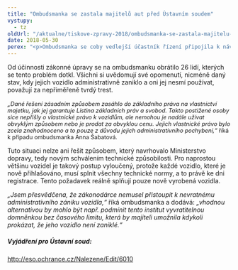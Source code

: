 ```yaml
---
title: "Ombudsmanka se zastala majitelů aut před Ústavním soudem"
vystupy:
  - tz
oldUrl: "/aktualne/tiskove-zpravy-2018/ombudsmanka-se-zastala-majitelu-aut-pred-ustavnim-soudem"
date: 2018-05-30
perex: "<p>Ombudsmanka se coby vedlejší účastník řízení připojila k návrhu, aby Ústavní soud zrušil část zákona, který zbavil technické způsobilosti auta uvízlá v převodu. Jedná se o situaci, kdy jeden majitel odhlásil vozidlo, ale nový jej nepřihlásil. Pokud tak neučinil do konce června roku 2015, je vozidlo považováno za zaniklé. Ombudsmanka považuje takový postup za neústavní. </p>"
---
```


<!-- imported from the old website -->

<p>Od účinnosti zákonné úpravy se na ombudsmanku obrátilo 26 lidí, kterých se tento problém dotkl. Všichni si uvědomují své opomenutí, nicméně daný stav, kdy jejich vozidlo administrativně zaniklo a oni jej nesmí používat, považují za nepřiměřeně tvrdý trest. </p> <p><i>„<img name="req_tt_news_NEW5b0e5a2f26e76_bodytext" src="typo3/clear.gif" class="t3-TCEforms-reqImg" style="font-size: 12.8px;" alt="" /></i><span style="font-size: 12.8px;"><i>Dané řešení zásadním způsobem zasáhlo do základního práva na vlastnictví majetku, jak jej garantuje Listina základních práv a svobod. Takto postižené osoby sice nepřišly o vlastnické právo k vozidlům, ale nemohou je nadále užívat obvyklým způsobem nebo je prodat za obvyklou cenu. Jejich vlastnické právo bylo zcela znehodnoceno a to pouze z důvodu jejich administrativního pochybení,“</i> říká k případu ombudsmanka Anna Šabatová.</span></p> <p>Tuto situaci nelze ani řešit způsobem, který navrhovalo Ministerstvo dopravy, tedy novým schválením technické způsobilosti. Pro naprostou většinu vozidel je takový postup vyloučený, protože každé vozidlo, které je nově přihlašováno, musí splnit všechny technické normy, a to právě ke dni registrace. Tento požadavek reálně splňují pouze nově vyrobená vozidla.</p> <p><i>„Jsem přesvědčena, že zákonodárce nemusel přistoupit k nevratnému administrativního zániku vozidla,“</i> říká ombudsmanka a dodává: <i>„vhodnou alternativou by mohlo být např. podmínit tento institut vyvratitelnou domněnkou bez časového limitu, která by majiteli umožnila kdykoli prokázat, že jeho vozidlo není zaniklé.“</i></p><h5>Vyjádření pro Ústavní soud:</h5><p><a title="Otevření do nového okna" href="http://eso.ochrance.cz/Nalezene/Edit/6010" target="_blank">http://eso.ochrance.cz/Nalezene/Edit/6010</a> </p><p></p>
